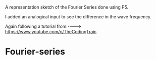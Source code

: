 A representation sketch of the Fourier Series done using P5. 

I added an analogical input to see the difference in the wave frequency.

Again following a tutorial from ----> https://www.youtube.com/c/TheCodingTrain

# Fourier-series

